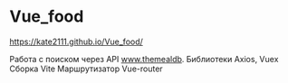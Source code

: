 # Vue_food

https://kate2111.github.io/Vue_food/

Работа с поиском через API www.themealdb.
Библиотеки Axios, Vuex
Сборка Vite
Маршрутизатор Vue-router 
